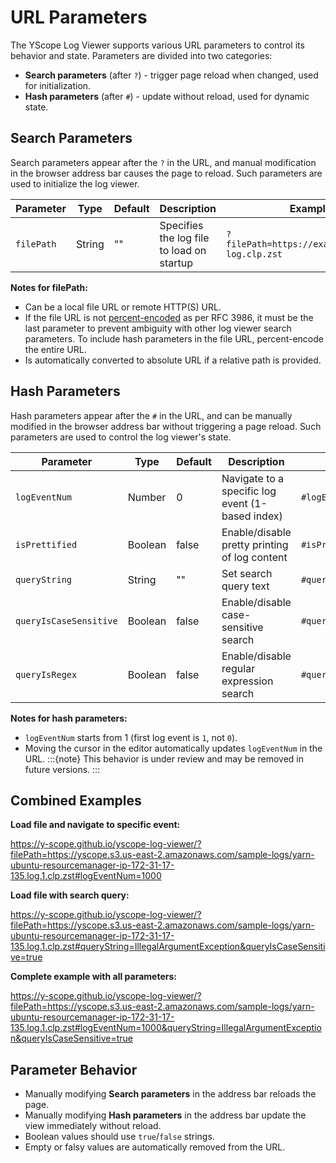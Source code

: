 # URL Parameters

The YScope Log Viewer supports various URL parameters to control its behavior and state. Parameters are divided into two categories:

- **Search parameters** (after `?`) - trigger page reload when changed, used for initialization.
- **Hash parameters** (after `#`) - update without reload, used for dynamic state.

## Search Parameters

Search parameters appear after the `?` in the URL, and manual modification in the browser address
bar causes the page to reload. Such parameters are used to initialize the log viewer.

| Parameter | Type | Default | Description | Example                                         |
|-----------|------|---------|-------------|-------------------------------------------------|
| `filePath` | String | "" | Specifies the log file to load on startup | `?filePath=https://example.com/app-log.clp.zst` |

**Notes for filePath:**
- Can be a local file URL or remote HTTP(S) URL.
- If the file URL is not [percent-encoded][rfc-3986-percent-encoding] as per RFC 3986, it must be the last parameter to
  prevent ambiguity with other log viewer search parameters. To include hash parameters in the file URL, percent-encode the entire URL.
- Is automatically converted to absolute URL if a relative path is provided.

## Hash Parameters

Hash parameters appear after the `#` in the URL, and can be manually modified in the browser address
bar without triggering a page reload. Such parameters are used to control the log viewer's state.

| Parameter | Type | Default | Description | Example |
|-----------|------|---------|-------------|---------|
| `logEventNum` | Number | 0 | Navigate to a specific log event (1-based index) | `#logEventNum=1542` |
| `isPrettified` | Boolean | false | Enable/disable pretty printing of log content | `#isPrettified=true` |
| `queryString` | String | "" | Set search query text | `#queryString=error+database` |
| `queryIsCaseSensitive` | Boolean | false | Enable/disable case-sensitive search | `#queryIsCaseSensitive=true` |
| `queryIsRegex` | Boolean | false | Enable/disable regular expression search | `#queryIsRegex=true` |

**Notes for hash parameters:**
- `logEventNum` starts from 1 (first log event is `1`, not `0`).
- Moving the cursor in the editor automatically updates `logEventNum` in the URL.
  :::{note}
  This behavior is under review and may be removed in future versions.
  :::

## Combined Examples

**Load file and navigate to specific event:**

https://y-scope.github.io/yscope-log-viewer/?filePath=https://yscope.s3.us-east-2.amazonaws.com/sample-logs/yarn-ubuntu-resourcemanager-ip-172-31-17-135.log.1.clp.zst#logEventNum=1000

**Load file with search query:**

https://y-scope.github.io/yscope-log-viewer/?filePath=https://yscope.s3.us-east-2.amazonaws.com/sample-logs/yarn-ubuntu-resourcemanager-ip-172-31-17-135.log.1.clp.zst#queryString=IllegalArgumentException&queryIsCaseSensitive=true

**Complete example with all parameters:**

https://y-scope.github.io/yscope-log-viewer/?filePath=https://yscope.s3.us-east-2.amazonaws.com/sample-logs/yarn-ubuntu-resourcemanager-ip-172-31-17-135.log.1.clp.zst#logEventNum=1000&queryString=IllegalArgumentException&queryIsCaseSensitive=true

## Parameter Behavior

- Manually modifying **Search parameters** in the address bar reloads the page.
- Manually modifying **Hash parameters** in the address bar update the view immediately without
  reload.
- Boolean values should use `true`/`false` strings.
- Empty or falsy values are automatically removed from the URL.


[rfc-3986-percent-encoding]: https://datatracker.ietf.org/doc/html/rfc3986#section-2.1